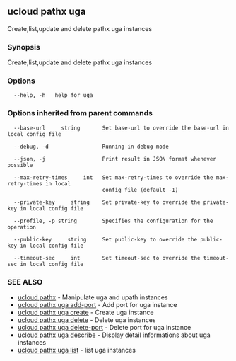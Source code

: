 

## ucloud pathx uga

Create,list,update and delete pathx uga instances

### Synopsis

Create,list,update and delete pathx uga instances

### Options

```
  --help, -h   help for uga 

```

### Options inherited from parent commands

```
  --base-url     string       Set base-url to override the base-url in local config file 

  --debug, -d                 Running in debug mode 

  --json, -j                  Print result in JSON format whenever possible 

  --max-retry-times     int   Set max-retry-times to override the max-retry-times in local
                              config file (default -1) 

  --private-key     string    Set private-key to override the private-key in local config file 

  --profile, -p string        Specifies the configuration for the operation 

  --public-key     string     Set public-key to override the public-key in local config file 

  --timeout-sec     int       Set timeout-sec to override the timeout-sec in local config file 

```

### SEE ALSO

* [ucloud pathx](developer/cli/cmd/ucloud/pathx)	 - Manipulate uga and upath instances
* [ucloud pathx uga add-port](developer/cli/cmd/ucloud/pathx/uga/add-port)	 - Add port for uga instance
* [ucloud pathx uga create](developer/cli/cmd/ucloud/pathx/uga/create)	 - Create uga instance
* [ucloud pathx uga delete](developer/cli/cmd/ucloud/pathx/uga/delete)	 - Delete uga instances
* [ucloud pathx uga delete-port](developer/cli/cmd/ucloud/pathx/uga/delete-port)	 - Delete port for uga instance
* [ucloud pathx uga describe](developer/cli/cmd/ucloud/pathx/uga/describe)	 - Display detail informations about uga instances
* [ucloud pathx uga list](developer/cli/cmd/ucloud/pathx/uga/list)	 - list uga instances

